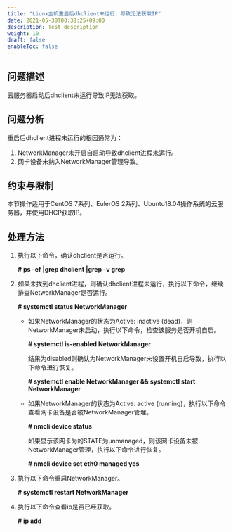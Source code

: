 ```yaml
---
title: "Liunx主机重启后dhclient未运行，导致无法获取IP"
date: 2021-05-30T00:38:25+09:00
description: Test description
weight: 10
draft: false
enableToc: false
---
```


## 问题描述

云服务器启动后dhclient未运行导致IP无法获取。

## 问题分析

重启后dhclient进程未运行的根因通常为：

1. NetworkManager未开启自启动导致dhclient进程未运行。
2. 网卡设备未纳入NetworkManager管理导致。

## 约束与限制

本节操作适用于CentOS 7系列、EulerOS 2系列、Ubuntu18.04操作系统的云服务器，并使用DHCP获取IP。

## 处理方法

1. 执行以下命令，确认dhclient是否运行。

   **# ps -ef |grep dhclient |grep -v grep**

2. 如果未找到dhclient进程，则确认dhclient进程未运行，执行以下命令，继续排查NetworkManager是否运行。

   **# systemctl status NetworkManager**

   - 如果NetworkManager的状态为Active: inactive (dead)，则NetworkManager未启动，执行以下命令，检查该服务是否开机自启。

     **# systemctl is-enabled NetworkManager**

     结果为disabled则确认为NetworkManager未设置开机自启导致，执行以下命令进行恢复。

     **# systemctl enable NetworkManager && systemctl start NetworkManager**

   - 如果NetworkManager的状态为Active: active (running)，执行以下命令查看网卡设备是否被NetworkManager管理。

     **# nmcli device status**

     如果显示该网卡为的STATE为unmanaged，则该网卡设备未被NetworkManager管理，执行以下命令进行恢复。

     **# nmcli device set eth0 managed yes**

3. 执行以下命令重启NetworkManager。

   **# systemctl restart NetworkManager**

4. 执行以下命令查看ip是否已经获取。

   **# ip add**